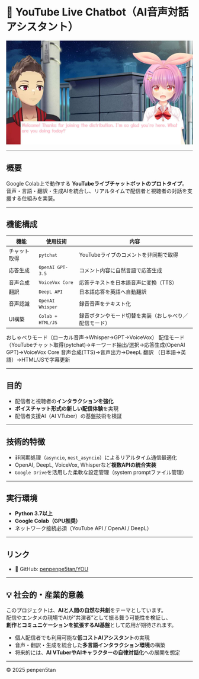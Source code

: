 # 🎤 YouTube Live Chatbot（AI音声対話アシスタント）

<div align="center">
  <img src="/assets/images/voicebot_diagram.png" alt=" YouTube Live Chatbot" width="600">
</div>

---

## 概要
Google Colab上で動作する **YouTubeライブチャットボットのプロトタイプ**。  
音声・言語・翻訳・生成AIを統合し、リアルタイムで配信者と視聴者の対話を支援する仕組みを実装。

---

## 機能構成

| 機能 | 使用技術 | 内容 |
|------|------------|------|
| チャット取得 | `pytchat` | YouTubeライブのコメントを非同期で取得 |
| 応答生成 | `OpenAI GPT-3.5` | コメント内容に自然言語で応答生成 |
| 音声合成 | `VoiceVox Core` | 応答テキストを日本語音声に変換（TTS） |
| 翻訳 | `DeepL API` | 日本語応答を英語へ自動翻訳 |
| 音声認識 | `OpenAI Whisper` | 録音音声をテキスト化 |
| UI構築 | `Colab + HTML/JS` | 録音ボタンやモード切替を実装（おしゃべり／配信モード） |

おしゃべりモード（ローカル音声→Whisper→GPT→VoiceVox）
配信モード（YouTubeチャット取得(pytchat)→キーワード抽出/選択→応答生成(OpenAI GPT)→VoiceVox Core 音声合成(TTS)→音声出力→DeepL 翻訳 （日本語→英語）→HTML/JSで字幕更新

---

## 目的
- 配信者と視聴者の**インタラクションを強化**  
- **ボイスチャット形式の新しい配信体験**を実現  
- 配信者支援AI（AI VTuber）の基盤技術を検証  

---

## 技術的特徴
- 非同期処理（`asyncio`, `nest_asyncio`）によるリアルタイム通信最適化  
- OpenAI, DeepL, VoiceVox, Whisperなど**複数APIの統合実装**  
- `Google Drive`を活用した柔軟な設定管理（system promptファイル管理）  

---

## 実行環境
- **Python 3.7以上**
- **Google Colab（GPU推奨）**
- ネットワーク接続必須（YouTube API / OpenAI / DeepL）

---

## リンク
- 🧠 GitHub: [penpenpe5tan/YOU](https://github.com/penpenpe5tan/YOU)

---

## 💡 社会的・産業的意義
このプロジェクトは、**AIと人間の自然な共創**をテーマとしています。  
配信やエンタメの現場でAIが“共演者”として振る舞う可能性を検証し、  
**創作とコミュニケーションを拡張するAI基盤**として応用が期待されます。

- 個人配信者でも利用可能な**低コストAIアシスタント**の実現  
- 音声・翻訳・生成を統合した**多言語インタラクション環境**の構築  
- 将来的には、**AI VTuberやAIキャラクターの自律対話化**への展開を想定  

---

© 2025 penpen5tan
